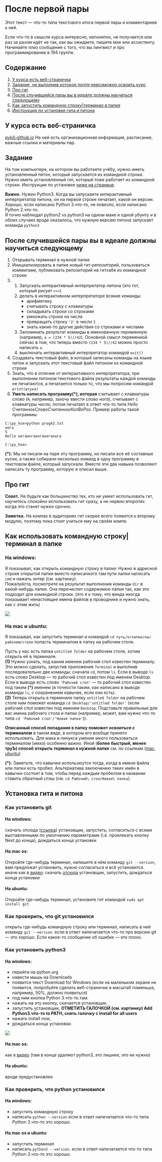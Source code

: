 # После первой пары
Этот текст &mdash; что-то типа текстового итога первой пары и комментариев к ней.

Если что-то в смысле курса интересно, непонятно, не получается или раз за разом идёт не так, как вы ожидаете, пишите мне или ассистенту. Начинайте плиз сообщение с того, что вы лингвист и про программирование в 194 группе.

## Содержание
1. [У курса есть веб-страничка](#у-курса-есть-веб-страничка)
2. [Задание, не выполнив которое почти невозможно освоить курс](#задание)
3. [Про гит](#про-гит)
4. [После случившейся пары вы в идеале должны научиться следующему](#после-случившейся-пары-вы-в-идеале-должны-научиться-следующему)
5. [Как запустить командную строку|терминал в папке](#как-использовать-командную-строкутерминал-в-папке)
6. [Инструкция по установке гита и питона](#установка-гита-и-питона)

## У курса есть веб-страничка
[pykili.github.io](https://pykili.github.io)
На ней есть организационная информация, расписание, важные ссылки и материалы пар.

## Задание
На том компьютере, на котором вы работаете учёбу, нужно иметь установленный питон, который запускается из командной строки. Нужно иметь установленный гит, который тоже работает из командной строки. Инструкции по установке [ниже на странице](#установка-гита-и-питона).


**Важно.** Нужен Python3. Когда вы запускаете интерактивный интерпретатор питона, он на первой строке печатает, какой он версии. Хорошо, если написано Python 3.что-то, не повезло, если написано Python 2.что-то.   
Я точно наблюдал python2 vs python3 на одном маке и одной убунту и в обоих случаях вроде оказалось, что нужную версию питона запускает команда `python3`

## После случившейся пары вы в идеале должны научиться следующему
1. Открывать терминал в нужной папке
2. Инициализировать в папке новый гит-репозиторий, пользоваться коммитами, публиковать репозиторий на гитхабе из командной строки
3. 1. Запускать интерактивный интерпретатор питона (это тот, который рисует `>>>`) 
   2. делать в интерактивном интерпретаторе всякие команды:
      * арифметику
      * считывать строку с клавиатуры
      * складывать строки со строками
      * умножать строки на числа
      * превращать строку `'2'` в число `2`
      * знать какие-то другие действия со строками и числами
   3. Запоминать результат команды в именованную переменную (например, `a = (234 * 5)//42`). Основной смысл переменной сейчас в том, что теперь вместо `(234 * 5)//42` можно просто написать `a`.
   4. выключать интерактивный интерпретатор командой `exit()`
4. Создавать текстовый файл, в который записаны команды на языке питон и запускать этот текстовый файл питоном из командной строки
5. Знать, что в отличие от интерактивного интерпретатора, при выполнении питоном текстового файла результаты каждой команды не печатаются, а печатается только то, что мы попросим командой `print(штука)`
6. **Уметь написать программу(\*), которая** считывает с клавиатуры слово (я, например, захочу ввести слово *нога*), считывает с клавиатуры число, потом печатает в ответ что-то типа *Hello СчитанноеСловоСчитанноеКолВоРаз*. Пример работы такой программы:
```
C:\py_hse>python prog42.txt
нога
5
Hello ноганоганоганоганога

C:\py_hse>
```

**(\*):** Мы не писали на паре эту программу, но писали все её составные куски, а также собирали несколько команд в одну программу в текстовом файле, который запускали. Вместе эти два навыка позволяют написать ту программу, которую я описал выше.


## Про гит
**Совет.** Не будьте как большинство тех, кто не умеет использовать гит, научитесь спокойно использовать гит сразу, а не нервно второпях когда это станет нужно срочно.  

**Заметка.** На компах в аудиториях гит скорее всего появится к второму модулю, поэтому пока стоит учиться ему на своём компе.

## Как использовать командную строку|терминал в папке
### На windows:
Я показывал, как открыть командную строку в папке: Нужно в адресной строке открытой папки вместо написанного там пути папки написать `cmd` и нажать энтер (см. картинку).  
Пожалуйста, посмотрите на результат выполнения команды `dir` в какой-нибудь папке. Она перечислит содержимое папки так, как это подходит для командной строки. (это я к тому, что винда иногда показывает ненастоящие имена файлов в проводнике и нужно знать, как с этим жить)

![](/img/prog/04/open_cmd_windows.png)

### На mac и ubuntu:
Я показывал, как запустить терминал и командой `cd путь/к/папке/на/рабочем/столе` попасть терминалом в папку на рабочем столе. 

Пусть у нас есть папка `untitled folder` на рабочем столе, хотим открыть её в терминале.  
**(1)** Нужно узнать, под каким именем рабочий стол известен терминалу. Это можно сделать, запустив приложение `Terminal` и выполнив последовательно две команды: сначала `cd`, потом `ls`. Если в выводе `ls` есть слово Desktop &mdash; то рабочий стол известен под именем Desktop. Если в выводе есть слово `'Рабочий стол'` &mdash; то рабочий стол известен под таким **(\*)** именем (в точности таким, как написано в выводе команды `ls`, с сохранением кавычек, если они есть).  
**(2)** Теперь открыть в терминале папку `untitled folder` на рабочем столе нам поможет команда `cd Desktop/'untitled folder'` (если рабочий стол известен под именем `Desktop`. Подставьте правильные для вас имена рабочего стола и папки (например, может, вам нужно что-то типа `cd 'Рабочий стол'/'Новая папка'`)).  
 
**Описанный способ попадания в папку поможет освоиться с терминалом** в таком виде, в котором его вообще принято использовать. Для мака и линукса умение много пользоваться терминалом (имхо) особенно важно. Иной (**более быстрый, менее труЪ) способ открыть терминал в нужной папке** см. по ссылкам ([mac](https://youtu.be/IAmsq1ULvSk), [ubuntu](https://youtu.be/nWLaAZu-PzE))

**(\*):** Заметьте, что кавычки использюутся тогда, когда в имени файла или папки есть пробел. Альтернатива заключению таких имён в кавычки состоит в том, чтобы перед каждым пробелом в названии ставить обратный слэш (см. `cd Рабочий\ стол/Новая\ папка`).

## Установка гита и питона
### Как установить git
#### На windows:
скачать отсюда ([ссылка](https://git-scm.com/download/win)) установщик, запустить, согласиться с всеми выставленными по умолчанию параметрами (i.e. прокликать кнопку Next до конца), дождаться конца установки

#### На mac os:
Откройте где-нибудь терминал, напишите в нём команду `git --version`, вам предложат установить, нужно согласиться и всё установится. 
иначе как в [видео](https://youtu.be/BqspebBGW9k): скачать [отсюда](https://git-scm.com/download/mac) установщик, запустить, дождаться конца установки

#### На ubuntu:
Откройте где-нибудь терминал, установите гит командой `sudo apt install git`

### Как проверить, что git установился
открыть где-нибудь командную строку или терминал, написать в ней команду `git --version`. если в ответ напечатается что-то про версию git &mdash; это хорошо. Если какое-то сообщение об ошибке — это плохо.

### Как установить python3

#### На windows:
* перейти на python.org
* навести мышь на Downloads
* появится текст Download for Windows (если на маленьком экране не появится, попробуйте сделать веб-страничке в масштаб поменьше, например, 50%, должно появиться)
* под ним кнопка Python 3.что-то.там. 
* нажать на эту кнопку, скачается установщик. 
* запустить установщик, **ОТМЕТИТЬ ГАЛОЧКОЙ (см. картинку) Add Python3.что-то to PATH, снять галочку с Install for all users** 
* нажать install now, 
* дождаться конца установки.

![](/img/prog/04/install_py_windows.png)

#### На mac os:
как в [видео](https://youtu.be/TgA4ObrowRg) (там в конце удаляют python3, это лишнее, это не нужно)

#### На ubuntu:
вроде предустановлен


### Как проверить, что python установился
#### На windows:
* запустить командную строку
* написать `python --version`
если в ответ напечатается что-то типа Python 3.что-то это хорошо.

#### На mac os и ubuntu:
* запустить терминал
* написать `python3 --version`. если в ответ напечатается что-то типа Python 3.что-то это хорошо.